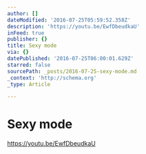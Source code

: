```yaml
---
author: []
dateModified: '2016-07-25T05:59:52.358Z'
description: 'https://youtu.be/EwfDbeudkaU'
inFeed: true
publisher: {}
title: Sexy mode
via: {}
datePublished: '2016-07-25T06:00:01.629Z'
starred: false
sourcePath: _posts/2016-07-25-sexy-mode.md
_context: 'http://schema.org'
_type: Article

---
```

# Sexy mode

https://youtu.be/EwfDbeudkaU
